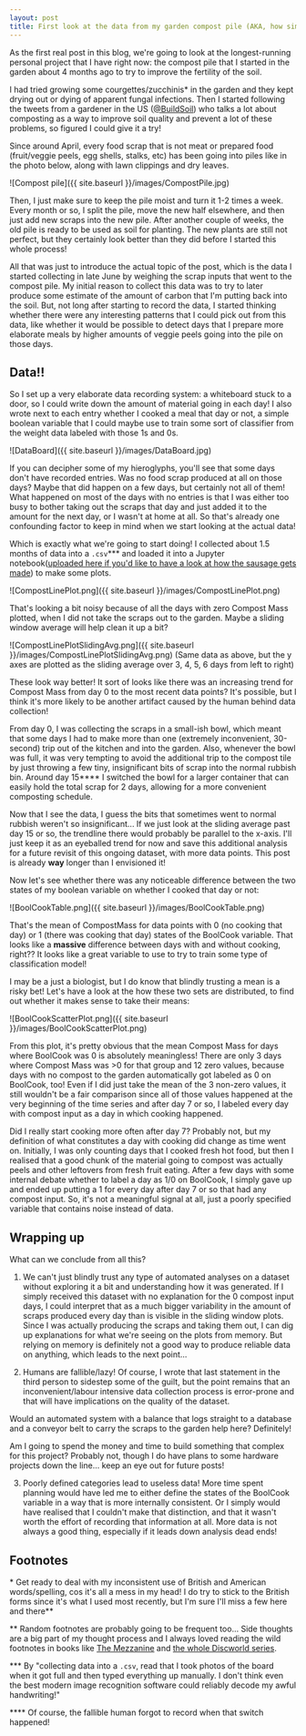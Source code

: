 ```yaml
---
layout: post
title: First look at the data from my garden compost pile (AKA, how simple data can be misleading!)
---
```


As the first real post in this blog, we're going to look at the longest-running personal project that I have right now: the compost pile that I started in the garden about 4 months ago to try to improve the fertility of the soil.

I had tried growing some courgettes/zucchinis\* in the garden and they kept drying out or dying of apparent fungal infections. Then I started following the tweets from a gardener in the US ([@BuildSoil](https://twitter.com/BuildSoil)) who talks a lot about composting as a way to improve soil quality and prevent a lot of these problems, so figured I could give it a try!

Since around April, every food scrap that is not meat or prepared food (fruit/veggie peels, egg shells, stalks, etc) has been going into piles like in the photo below, along with lawn clippings and dry leaves.

![Compost pile]({{ site.baseurl }}/images/CompostPile.jpg)

Then, I just make sure to keep the pile moist and turn it 1-2 times a week. Every month or so, I split the pile, move the new half elsewhere, and then just add new scraps into the new pile. After another couple of weeks, the old pile is ready to be used as soil for planting. The new plants are still not perfect, but they certainly look better than they did before I started this whole process!

All that was just to introduce the actual topic of the post, which is the data I started collecting in late June by weighing the scrap inputs that went to the compost pile. My initial reason to collect this data was to try to later produce some estimate of the amount of carbon that I'm putting back into the soil. But, not long after starting to record the data, I started thinking whether there were any interesting patterns that I could pick out from this data, like whether it would be possible to detect days that I prepare more elaborate meals by higher amounts of veggie peels going into the pile on those days.

## Data!!

So I set up a very elaborate data recording system: a whiteboard stuck to a door, so I could write down the amount of material going in each day! I also wrote next to each entry whether I cooked a meal that day or not, a simple boolean variable that I could maybe use to train some sort of classifier from the weight data labeled with those 1s and 0s.

![DataBoard]({{ site.baseurl }}/images/DataBoard.jpg)

If you can decipher some of my hieroglyphs, you'll see that some days don't have recorded entries. Was no food scrap produced at all on those days? Maybe that did happen on a few days, but certainly not all of them! What happened on most of the days with no entries is that I was either too busy to bother taking out the scraps that day and just added it to the amount for the next day, or I wasn't at home at all. So that's already one confounding factor to keep in mind when we start looking at the actual data!

Which is exactly what we're going to start doing! I collected about 1.5 months of data into a `.csv`\*\*\* and loaded it into a Jupyter notebook([uploaded here if you'd like to have a look at how the sausage gets made](https://github.com/ptizei/MiscAnalyses/blob/master/CompostAnalysesForBlogpost.ipynb)) to make some plots.

![CompostLinePlot.png]({{ site.baseurl }}/images/CompostLinePlot.png)


That's looking a bit noisy because of all the days with zero Compost Mass plotted, when I did not take the scraps out to the garden. Maybe a sliding window average will help clean it up a bit?

![CompostLinePlotSlidingAvg.png]({{ site.baseurl }}/images/CompostLinePlotSlidingAvg.png)
(Same data as above, but the y axes are plotted as the sliding average over 3, 4, 5, 6 days from left to right)

These look way better! It sort of looks like there was an increasing trend for Compost Mass from day 0 to the most recent data points? It's possible, but I think it's more likely to be another artifact caused by the human behind data collection!

From day 0, I was collecting the scraps in a small-ish bowl, which meant  that some days I had to make more than one (extremely inconvenient, 30-second) trip out of the kitchen and into the garden. Also, whenever the bowl was full, it was very tempting to avoid the additional trip to the compost tile by just throwing a few tiny, insignificant bits of scrap into the normal rubbish bin. Around day 15\*\*\*\* I switched the bowl for a larger container that can easily hold the total scrap for 2 days, allowing for a more convenient composting schedule.

Now that I see the data, I guess the bits that sometimes went to normal rubbish weren't so insignificant... If we just look at the sliding average past day 15 or so, the trendline there would probably be parallel to the x-axis. I'll just keep it as an eyeballed trend for now and save this additional analysis for a future revisit of this ongoing dataset, with more data points. This post is already **way** longer than I envisioned it!

Now let's see whether there was any noticeable difference between the two states of my boolean variable on whether I cooked that day or not:

![BoolCookTable.png]({{ site.baseurl }}/images/BoolCookTable.png)

That's the mean of CompostMass for data points with 0 (no cooking that day) or 1 (there was cooking that day) states of the BoolCook variable. That looks like a **massive** difference between days with and without cooking, right?? It looks like a great variable to use to try to train some type of classification model!

I may be a just a biologist, but I do know that blindly trusting a mean is a risky bet! Let's have a look at the how these two sets are distributed, to find out whether it makes sense to take their means:

![BoolCookScatterPlot.png]({{ site.baseurl }}/images/BoolCookScatterPlot.png)

From this plot, it's pretty obvious that the mean Compost Mass for days where BoolCook was 0 is absolutely meaningless! There are only 3 days where Compost Mass was >0 for that group and 12 zero values, because days with no compost to the garden automatically got labeled as 0 on BoolCook, too! Even if I did just take the mean of the 3 non-zero values, it still wouldn't be a fair comparison since all of those values happened at the very beginning of the time series and after day 7 or so, I labeled every day with compost input as a day in which cooking happened.

Did I really start cooking more often after day 7? Probably not, but my definition of what constitutes a day with cooking did change as time went on. Initially, I was only counting days that I cooked fresh hot food, but then I realised that a good chunk of the material going to compost was actually peels and other leftovers from fresh fruit eating. After a few days with some internal debate whether to label a day as 1/0 on BoolCook, I simply gave up and ended up putting a 1 for every day after day 7 or so that had any compost input. So, it's not a meaningful signal at all, just a poorly specified variable that contains noise instead of data.

## Wrapping up

What can we conclude from all this?

1) We can't just blindly trust any type of automated analyses on a dataset without exploring it a bit and understanding how it was generated. If I simply received this dataset with no explanation for the 0 compost input days, I could interpret that as a much bigger variability in the amount of scraps produced every day than is visible in the sliding window plots. Since I was actually producing the scraps and taking them out, I can dig up explanations for what we're seeing on the plots from memory. But relying on memory is definitely not a good way to produce reliable data on anything, which leads to the next point...

2) Humans are fallible/lazy! Of course, I wrote that last statement in the third person to sidestep some of the guilt, but the point remains that an inconvenient/labour intensive data collection process is error-prone and that will have implications on the quality of the dataset.

Would an automated system with a balance that logs straight to a database and a conveyor belt to carry the scraps to the garden help here? Definitely!

Am I going to spend the money and time to build something that complex for this project? Probably not, though I do have plans to some hardware projects down the line... keep an eye out for future posts!

3) Poorly defined categories lead to useless data! More time spent planning would have led me to either define the states of the BoolCook variable in a way that is more internally consistent. Or I simply would have realised that I couldn't make that distinction, and that it wasn't worth the effort of recording that information at all. More data is not always a good thing, especially if it leads down analysis dead ends!

## Footnotes

\* Get ready to deal with my inconsistent use of British and American words/spelling, cos it's all a mess in my head! I do try to stick to the British forms since it's what I used most recently, but I'm sure I'll miss a few here and there\*\*

\*\* Random footnotes are probably going to be frequent too... Side thoughts are a big part of my thought process and I always loved reading the wild footnotes in books like [The Mezzanine](https://en.wikipedia.org/wiki/The_Mezzanine) and [the whole Discworld series](https://en.wikipedia.org/wiki/Discworld).

\*\*\* By "collecting data into a `.csv`, read that I took photos of the board when it got full and then typed everything up manually. I don't think even the best modern image recognition software could reliably decode my awful handwriting!"

\*\*\*\* Of course, the fallible human forgot to record when that switch happened!
